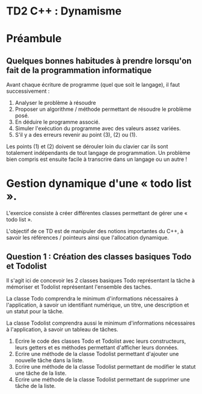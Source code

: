 # TD2 C++ : Dynamisme

# Préambule

## Quelques bonnes habitudes à prendre lorsqu'on fait de la programmation informatique

Avant chaque écriture de programme (quel que soit le langage), il faut successivement :

1. Analyser le problème à résoudre
2. Proposer un algorithme / méthode permettant de résoudre le problème posé.
3. En déduire le programme associé.
4. Simuler l'exécution du programme avec des valeurs assez variées.
5. S'il y a des erreurs revenir au point (3), (2) ou (1).

Les points (1) et (2) doivent se dérouler loin du clavier car ils sont totalement indépendants de tout langage de programmation. Un problème bien compris est ensuite facile à transcrire dans un langage ou un autre !

# Gestion dynamique d'une « todo list ».

L'exercice consiste à créer différentes classes permettant de gérer une « todo list ». 

L'objectif de ce TD est de manipuler des notions importantes du C++, à savoir les références / pointeurs ainsi que l'allocation dynamique.

## Question 1 : Création des classes basiques Todo et Todolist

Il s'agit ici de concevoir les 2 classes basiques Todo représentant la tâche à mémoriser et Todolist représentant l'ensemble des taches.

La classe Todo comprendra le minimum d'informations nécessaires à l'application, à savoir un identifiant numérique, un titre, une description et un statut pour la tâche.

La classe Todolist comprendra aussi le minimum d'informations nécessaires à l'application, à savoir un tableau de tâches.

1. Ecrire le code des classes Todo et Todolist avec leurs constructeurs, leurs getters et es méthodes permettant d'afficher leurs données.
2. Ecrire une méthode de la classe Todolist permettant d'ajouter une nouvelle tâche dans la liste.
3. Ecrire une méthode de la classe Todolist permettant de modifier le statut une tâche de la liste.
4. Ecrire une méthode de la classe Todolist permettant de supprimer une tâche de la liste.